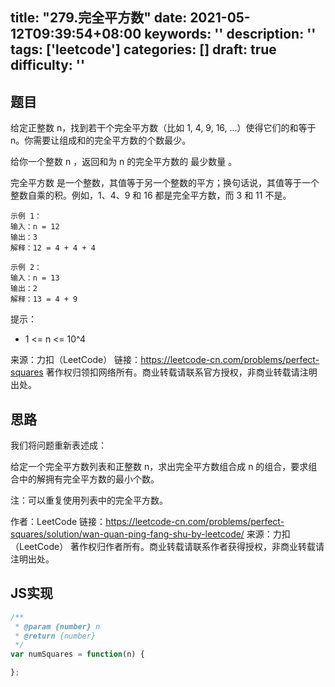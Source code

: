 title: "279.完全平方数"
date: 2021-05-12T09:39:54+08:00
keywords: ''
description: ''
tags: ['leetcode']
categories: []
draft: true
difficulty: ''
---

## 题目

给定正整数 n，找到若干个完全平方数（比如 1, 4, 9, 16, ...）使得它们的和等于 n。你需要让组成和的完全平方数的个数最少。

给你一个整数 n ，返回和为 n 的完全平方数的 最少数量 。

完全平方数 是一个整数，其值等于另一个整数的平方；换句话说，其值等于一个整数自乘的积。例如，1、4、9 和 16 都是完全平方数，而 3 和 11 不是。

```
示例 1：
输入：n = 12
输出：3 
解释：12 = 4 + 4 + 4

示例 2：
输入：n = 13
输出：2
解释：13 = 4 + 9
```

提示：

-  1 <= n <= 10^4

来源：力扣（LeetCode）
链接：https://leetcode-cn.com/problems/perfect-squares
著作权归领扣网络所有。商业转载请联系官方授权，非商业转载请注明出处。


## 思路

我们将问题重新表述成：

给定一个完全平方数列表和正整数 n，求出完全平方数组合成 n 的组合，要求组合中的解拥有完全平方数的最小个数。

注：可以重复使用列表中的完全平方数。

作者：LeetCode
链接：https://leetcode-cn.com/problems/perfect-squares/solution/wan-quan-ping-fang-shu-by-leetcode/
来源：力扣（LeetCode）
著作权归作者所有。商业转载请联系作者获得授权，非商业转载请注明出处。


## JS实现

```javascript
/**
 * @param {number} n
 * @return {number}
 */
var numSquares = function(n) {

};
```
